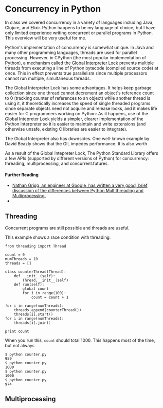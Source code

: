 # Concurrency in Python

In class we covered concurrency in a variety of languages including Java, Clojure, and Elixir. Python happens to be my language of choice, but I have only limited experience writing concurrent or parallel programs in Python. This overview will be very useful for me.

Python's implementation of concurrency is somewhat unique. In Java and many other programming languages, threads are used for parallel processing. However, in CPython (the most popular implementation of Python), a mechanism called the [Global Interpreter Lock](https://docs.python.org/2/glossary.html#term-global-interpreter-lock) prevents multiple threads from executing a line of Python bytecode (compiled source code) at once. This in effect prevents true parallelism since multiple processors cannot run multiple, simultaneous threads.

The Global Interpreter Lock has some advantages. It helps keep garbage collection since one thread cannot decrement an object's reference count to 0 (tracking counter of references to an object) while another thread is using it, it theoretically increases the speed of single threaded programs since separate objects need not acquire and release locks, and it makes life easier for C programmers working on Python: As it happens, use of the Global Intepreter Lock yields a simpler, clearer implementation of the Python Interpreter so it is easier to maintain and write extensions (and otherwise unsafe, existing C libraries are easier to integrate). 

The Global Interpreter also has downsides. One well-known example by David Beazly shows that the GIL impedes performance. It is also worth

As a result of the Global Intepreter Lock, The Python Standard Library offers a few APIs (supported by different versions of Python) for concurrency: threading, multiprocessing, and concurrent.futures.

#### Further Reading

* [Nathan Grigg, an engineer at Google, has written a very good, brief discussion of the differences between Python Multithreading and Multiprocessing.](http://nathangrigg.net/2015/04/python-threading-vs-processes/)
* 

## Threading

Concurrent programs are still possible and threads are useful.

This example shows a race condition with threading.

```
from threading import Thread

count = 0
numThreads = 10
threads = []

class counterThread(Thread):
	def __init__(self):
		Thread.__init__(self)
	def run(self):
		global count
		for i in range(100):
			count = count + 1

for i in range(numThreads):
	threads.append(counterThread())
	threads[i].start()
for i in range(numThreads):
	threads[i].join()

print count
```

When you run this, ```count``` should total 1000. This happens most of the time, but not always.

```
$ python counter.py
959
$ python counter.py
1000
$ python counter.py
1000
$ python counter.py
974
```

## Multiprocessing

## 
